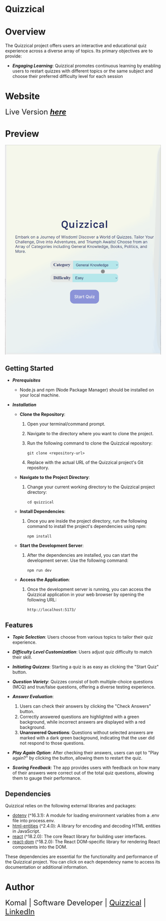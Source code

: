 # **Quizzical**

# Overview

The Quizzical project offers users an interactive and educational quiz experience across a diverse array of topics. Its primary objectives are to provide:

- _**Engaging Learning**_: Quizzical promotes continuous learning by enabling users to restart quizzes with different topics or the same subject and choose their preferred difficulty level for each session

# Website

<font size=5> Live Version **_[here](https://quizzical03.netlify.app/)_**</font>

# Preview

<img src = "src\quizzical_gif.gif">

## Getting Started

- _**Prerequisites**_

  - Node.js and npm (Node Package Manager) should be installed on your local machine.

- _**Installation**_

  - **Clone the Repository**:

    1. Open your terminal/command prompt.
    2. Navigate to the directory where you want to clone the project.
    3. Run the following command to clone the Quizzical repository:

       `git clone <repository-url>`

    4. Replace <repository-url> with the actual URL of the Quizzical project's Git repository.

  - **Navigate to the Project Directory**:

    1. Change your current working directory to the Quizzical project directory:

       `cd quizzical`

  - **Install Dependencies**:

    1. Once you are inside the project directory, run the following command to install the project's dependencies using npm:

       `npm install`

  - **Start the Development Server**:

    1. After the dependencies are installed, you can start the development server. Use the following command:

       `npm run dev`

  - **Access the Application**:

    1. Once the development server is running, you can access the Quizzical application in your web browser by opening the following URL:

       `http://localhost:5173/`

## Features

- _**Topic Selection**_: Users choose from various topics to tailor their quiz experience.

- _**Difficulty Level Customization**_: Users adjust quiz difficulty to match their skill.

- _**Initiating Quizzes**_: Starting a quiz is as easy as clicking the "Start Quiz" button.

- _**Question Variety**_: Quizzes consist of both multiple-choice questions (MCQ) and true/false questions, offering a diverse testing experience.

- _**Answer Evaluation**_:

  1. Users can check their answers by clicking the "Check Answers" button.
  2. Correctly answered questions are highlighted with a green background, while incorrect answers are displayed with a red background.
  3. **Unanswered Questions**: Questions without selected answers are marked with a dark green background, indicating that the user did not respond to those questions.

- _**Play Again Option**_: After checking their answers, users can opt to "Play again?" by clicking the button, allowing them to restart the quiz.

- _**Scoring Feedback**_: The app provides users with feedback on how many of their answers were correct out of the total quiz questions, allowing them to gauge their performance.

## Dependencies

Quizzical relies on the following external libraries and packages:

- [dotenv](https://www.npmjs.com/package/dotenv) (^16.3.1): A module for loading environment variables from a .env file into process.env.
- [html-entities](https://www.npmjs.com/package/html-entities) (^2.4.0): A library for encoding and decoding HTML entities in JavaScript.
- [react](https://reactjs.org/) (^18.2.0): The core React library for building user interfaces.
- [react-dom](https://reactjs.org/docs/react-dom.html) (^18.2.0): The React DOM-specific library for rendering React components into the DOM.

These dependencies are essential for the functionality and performance of the Quizzical project. You can click on each dependency name to access its documentation or additional information.

# Author

<font size=5>Komal | Software Developer | [Quizzical](https://quizzical03.netlify.app/) | [LinkedIn](https://www.linkedin.com/in/hssa03/)

